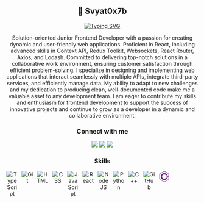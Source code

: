 <h2 align="center">
🦊 Svyat0x7b
</h2>

<p align="center">
<a href="https://git.io/typing-svg"><img src="https://readme-typing-svg.demolab.com?font=Fira+Code&pause=1000&width=435&lines=Frontend+Dev+%2F+Software+Engineer" alt="Typing SVG" /></a>
</p>

<p align="center">
Solution-oriented Junior Frontend Developer with a passion for creating dynamic and user-friendly web applications. Proficient in React, including advanced skills in Context API, Redux Toolkit, Websockets, React Router, Axios, and Lodash. Committed to delivering top-notch solutions in a collaborative work environment, ensuring customer satisfaction through efficient problem-solving. I specialize in designing and implementing web applications that interact seamlessly with multiple APIs, integrate third-party services, and efficiently manage data. My ability to adapt to new challenges and my dedication to producing clean, well-documented code make me a valuable asset to any development team. I am eager to contribute my skills and enthusiasm for frontend development to support the success of innovative projects and continue to grow as a developer in a
dynamic and collaborative environment.
</p>

<h3 align='center'>
Connect with me
</h3>

<p align='center'>
  <a href='https://www.linkedin.com/in/svyatoslav-tsykaliuk-058785292/'>
    <img src='https://img.shields.io/badge/LinkedIn-Profile-blue?style=flat-square&logo=linkedin'/>
  </a>
  <a href='https://www.instagram.com/nikocious_svyat/'>
    <img src='https://img.shields.io/badge/Instagram-Profile-blue?style=flat-square&logo=instagram'/>
  </a>
  <a href='https://t.me/Svyat3301/'>
    <img src='https://img.shields.io/badge/Telegram-Chat-blue?style=flat-square&logo=telegram'/>
  </a>
</p>

<h3 align='center'>
Skills
</h3>

<p align='center'>
<img align="left" alt="TypeScript" width="30px" style="padding-right:10px;" src="https://cdn.jsdelivr.net/gh/devicons/devicon/icons/typescript/typescript-plain.svg" />
<img align="left" alt="Git" width="30px" style="padding-right:10px;" src="https://cdn.jsdelivr.net/gh/devicons/devicon/icons/git/git-original.svg" />
<img align="left" alt="HTML" width="30px" style="padding-right:10px;" src="https://cdn.jsdelivr.net/gh/devicons/devicon/icons/html5/html5-plain.svg" />
<img align="left" alt="CSS" width="30px" style="padding-right:10px;" src="https://cdn.jsdelivr.net/gh/devicons/devicon/icons/css3/css3-plain.svg" />
<img align="left" alt="JavaScript" width="30px" style="padding-right:10px;" src="https://cdn.jsdelivr.net/gh/devicons/devicon/icons/javascript/javascript-plain.svg" />
<img align="left" alt="React" width="30px" style="padding-right:10px;" src="https://cdn.jsdelivr.net/gh/devicons/devicon/icons/react/react-original.svg" />
<img align="left" alt="NodeJS" width="30px" style="padding-right:10px;" src="https://cdn.jsdelivr.net/gh/devicons/devicon/icons/nodejs/nodejs-original.svg" />
<img align="left" alt="Python" width="30px" style="padding-right:10px;" src="https://cdn.jsdelivr.net/gh/devicons/devicon/icons/python/python-plain.svg" />
<img align="left" alt="C++" width="30px" style="padding-right:10px;" src="https://cdn.jsdelivr.net/gh/devicons/devicon/icons/cplusplus/cplusplus-line.svg" />
<img align="left" alt="GitHub" width="30px" style="padding-right:10px;" src="https://cdn.jsdelivr.net/gh/devicons/devicon/icons/github/github-original.svg" />
<img align="left" alt="GitHub" width="30px" style="padding-right:10px;" src="https://github.com/devicons/devicon/blob/v2.15.1/icons/csharp/csharp-line.svg" />
</p>
  
<br />




